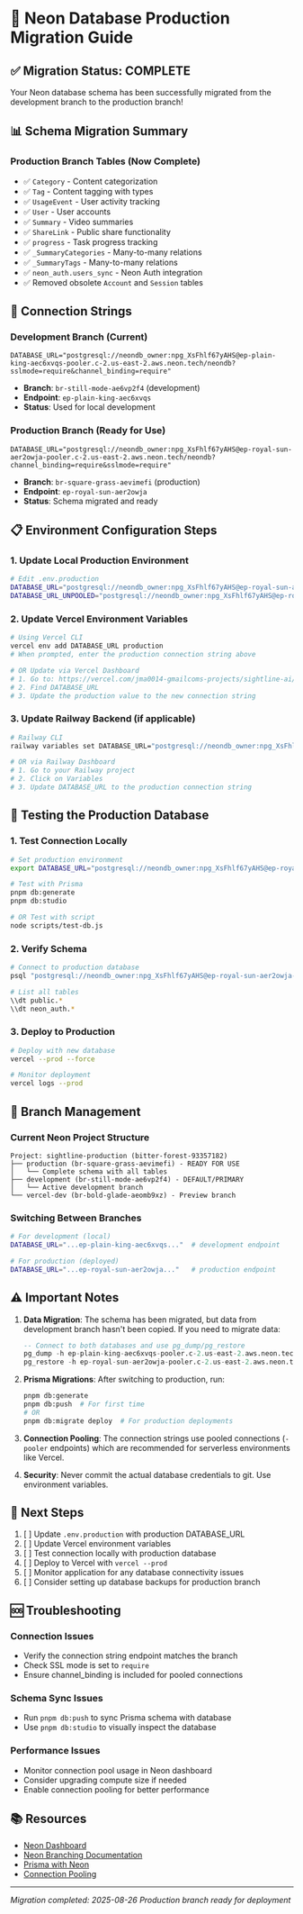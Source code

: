 # 🚀 Neon Database Production Migration Guide

## ✅ Migration Status: COMPLETE

Your Neon database schema has been successfully migrated from the development branch to the production branch!

## 📊 Schema Migration Summary

### Production Branch Tables (Now Complete)
- ✅ `Category` - Content categorization
- ✅ `Tag` - Content tagging with types
- ✅ `UsageEvent` - User activity tracking
- ✅ `User` - User accounts
- ✅ `Summary` - Video summaries
- ✅ `ShareLink` - Public share functionality
- ✅ `progress` - Task progress tracking
- ✅ `_SummaryCategories` - Many-to-many relations
- ✅ `_SummaryTags` - Many-to-many relations
- ✅ `neon_auth.users_sync` - Neon Auth integration
- ✅ Removed obsolete `Account` and `Session` tables

## 🔐 Connection Strings

### Development Branch (Current)
```
DATABASE_URL="postgresql://neondb_owner:npg_XsFhlf67yAHS@ep-plain-king-aec6xvqs-pooler.c-2.us-east-2.aws.neon.tech/neondb?sslmode=require&channel_binding=require"
```
- **Branch**: `br-still-mode-ae6vp2f4` (development)
- **Endpoint**: `ep-plain-king-aec6xvqs`
- **Status**: Used for local development

### Production Branch (Ready for Use)
```
DATABASE_URL="postgresql://neondb_owner:npg_XsFhlf67yAHS@ep-royal-sun-aer2owja-pooler.c-2.us-east-2.aws.neon.tech/neondb?channel_binding=require&sslmode=require"
```
- **Branch**: `br-square-grass-aevimefi` (production)
- **Endpoint**: `ep-royal-sun-aer2owja`
- **Status**: Schema migrated and ready

## 📋 Environment Configuration Steps

### 1. Update Local Production Environment
```bash
# Edit .env.production
DATABASE_URL="postgresql://neondb_owner:npg_XsFhlf67yAHS@ep-royal-sun-aer2owja-pooler.c-2.us-east-2.aws.neon.tech/neondb?channel_binding=require&sslmode=require"
DATABASE_URL_UNPOOLED="postgresql://neondb_owner:npg_XsFhlf67yAHS@ep-royal-sun-aer2owja.c-2.us-east-2.aws.neon.tech/neondb?sslmode=require"
```

### 2. Update Vercel Environment Variables
```bash
# Using Vercel CLI
vercel env add DATABASE_URL production
# When prompted, enter the production connection string above

# OR Update via Vercel Dashboard
# 1. Go to: https://vercel.com/jma0014-gmailcoms-projects/sightline-ai/settings/environment-variables
# 2. Find DATABASE_URL
# 3. Update the production value to the new connection string
```

### 3. Update Railway Backend (if applicable)
```bash
# Railway CLI
railway variables set DATABASE_URL="postgresql://neondb_owner:npg_XsFhlf67yAHS@ep-royal-sun-aer2owja-pooler.c-2.us-east-2.aws.neon.tech/neondb?channel_binding=require&sslmode=require"

# OR via Railway Dashboard
# 1. Go to your Railway project
# 2. Click on Variables
# 3. Update DATABASE_URL to the production connection string
```

## 🧪 Testing the Production Database

### 1. Test Connection Locally
```bash
# Set production environment
export DATABASE_URL="postgresql://neondb_owner:npg_XsFhlf67yAHS@ep-royal-sun-aer2owja-pooler.c-2.us-east-2.aws.neon.tech/neondb?channel_binding=require&sslmode=require"

# Test with Prisma
pnpm db:generate
pnpm db:studio

# OR Test with script
node scripts/test-db.js
```

### 2. Verify Schema
```bash
# Connect to production database
psql "postgresql://neondb_owner:npg_XsFhlf67yAHS@ep-royal-sun-aer2owja-pooler.c-2.us-east-2.aws.neon.tech/neondb?sslmode=require"

# List all tables
\\dt public.*
\\dt neon_auth.*
```

### 3. Deploy to Production
```bash
# Deploy with new database
vercel --prod --force

# Monitor deployment
vercel logs --prod
```

## 🔄 Branch Management

### Current Neon Project Structure
```
Project: sightline-production (bitter-forest-93357182)
├── production (br-square-grass-aevimefi) - READY FOR USE
│   └── Complete schema with all tables
├── development (br-still-mode-ae6vp2f4) - DEFAULT/PRIMARY
│   └── Active development branch
└── vercel-dev (br-bold-glade-aeomb9xz) - Preview branch
```

### Switching Between Branches
```bash
# For development (local)
DATABASE_URL="...ep-plain-king-aec6xvqs..."  # development endpoint

# For production (deployed)
DATABASE_URL="...ep-royal-sun-aer2owja..."   # production endpoint
```

## ⚠️ Important Notes

1. **Data Migration**: The schema has been migrated, but data from development branch hasn't been copied. If you need to migrate data:
   ```sql
   -- Connect to both databases and use pg_dump/pg_restore
   pg_dump -h ep-plain-king-aec6xvqs-pooler.c-2.us-east-2.aws.neon.tech ... | \\
   pg_restore -h ep-royal-sun-aer2owja-pooler.c-2.us-east-2.aws.neon.tech ...
   ```

2. **Prisma Migrations**: After switching to production, run:
   ```bash
   pnpm db:generate
   pnpm db:push  # For first time
   # OR
   pnpm db:migrate deploy  # For production deployments
   ```

3. **Connection Pooling**: The connection strings use pooled connections (`-pooler` endpoints) which are recommended for serverless environments like Vercel.

4. **Security**: Never commit the actual database credentials to git. Use environment variables.

## 🎯 Next Steps

1. [ ] Update `.env.production` with production DATABASE_URL
2. [ ] Update Vercel environment variables
3. [ ] Test connection locally with production database
4. [ ] Deploy to Vercel with `vercel --prod`
5. [ ] Monitor application for any database connectivity issues
6. [ ] Consider setting up database backups for production branch

## 🆘 Troubleshooting

### Connection Issues
- Verify the connection string endpoint matches the branch
- Check SSL mode is set to `require`
- Ensure channel_binding is included for pooled connections

### Schema Sync Issues
- Run `pnpm db:push` to sync Prisma schema with database
- Use `pnpm db:studio` to visually inspect the database

### Performance Issues
- Monitor connection pool usage in Neon dashboard
- Consider upgrading compute size if needed
- Enable connection pooling for better performance

## 📚 Resources

- [Neon Dashboard](https://console.neon.tech/app/projects/bitter-forest-93357182)
- [Neon Branching Documentation](https://neon.tech/docs/introduction/branching)
- [Prisma with Neon](https://neon.tech/docs/guides/prisma)
- [Connection Pooling](https://neon.tech/docs/connect/connection-pooling)

---
*Migration completed: 2025-08-26*
*Production branch ready for deployment*